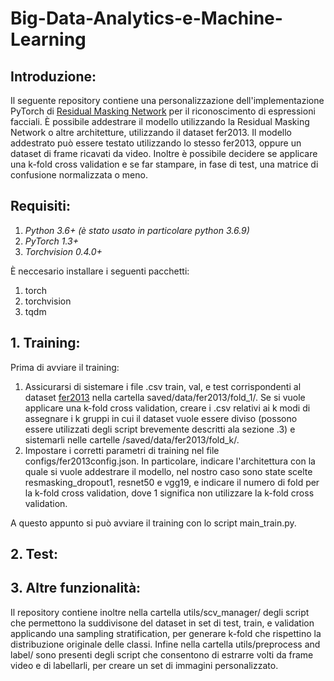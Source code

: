 # Big-Data-Analytics-e-Machine-Learning

## Introduzione:

Il seguente repository contiene una personalizzazione dell'implementazione PyTorch di [Residual Masking Network](https://github.com/phamquiluan/ResidualMaskingNetwork) per il riconoscimento di espressioni facciali. È possibile addestrare il modello utilizzando la Residual Masking Network o altre architetture, utilizzando il dataset fer2013. Il modello addestrato può essere testato utilizzando lo stesso fer2013, oppure un dataset di frame ricavati da video. Inoltre è possibile decidere se applicare una k-fold cross validation e se far stampare, in fase di test, una matrice di confusione normalizzata o meno.

## Requisiti:

1. *Python 3.6+ (è stato usato in particolare python 3.6.9)*
2. *PyTorch 1.3+*
3. *Torchvision 0.4.0+*

È neccesario installare i seguenti pacchetti:
1. torch
2. torchvision
3. tqdm

## 1. Training:
 
Prima di avviare il training:
1. Assicurarsi di sistemare i file .csv train, val, e test corrispondenti al dataset [fer2013](https://drive.google.com/drive/folders/18ovcnZBsPvwXXFVAqczACe9zciO_1q6J) nella cartella saved/data/fer2013/fold_1/. Se si vuole applicare una k-fold cross validation, creare i .csv relativi ai k modi di assegnare i k gruppi in cui il dataset vuole essere diviso (possono essere utilizzati degli script brevemente descritti ala sezione .3) e sistemarli nelle cartelle /saved/data/fer2013/fold_k/.
2. Impostare i corretti parametri di training nel file configs/fer2013config.json. In particolare, indicare l'architettura con la quale si vuole addestrare il modello, nel nostro caso sono state scelte resmasking_dropout1, resnet50 e vgg19, e indicare il numero di fold per la k-fold cross validation, dove 1 significa non utilizzare la k-fold cross validation.

A questo appunto si può avviare il training con lo script main_train.py.

## 2. Test:



## 3. Altre funzionalità:

Il repository contiene inoltre nella cartella utils/scv_manager/ degli script che permettono la suddivisone del dataset in set di test, train, e validation applicando una sampling stratification, per generare k-fold che rispettino la distribuzione originale delle classi.
Infine nella cartella utils/preprocess and label/ sono presenti degli script che consentono di estrarre volti da frame video e di labellarli, per creare un set di immagini personalizzato.

